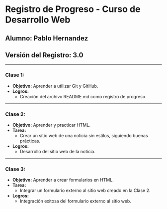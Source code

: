 # Registro de Progreso - Curso de Desarrollo Web

## Alumno: Pablo Hernandez
## Versión del Registro: 3.0

---

### Clase 1:
- **Objetivo:** Aprender a utilizar Git y GitHub.
- **Logros:**
    - Creación del archivo README.md como registro de progreso.

---

### Clase 2:
- **Objetivo:** Aprender y practicar HTML.
- **Tarea:**
    - Crear un sitio web de una noticia sin estilos, siguiendo buenas prácticas.
- **Logros:**
    - Desarrollo del sitio web de la noticia.

---

### Clase 3:
- **Objetivo:** Aprender a crear formularios en HTML.
- **Tarea:**
    - Integrar un formulario externo al sitio web creado en la Clase 2.
- **Logros:**
    - Integración exitosa del formulario externo al sitio web.
